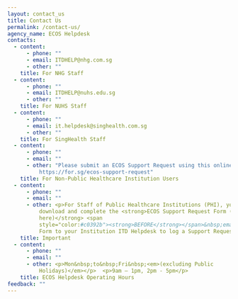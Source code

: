 ```yaml
---
layout: contact_us
title: Contact Us
permalink: /contact-us/
agency_name: ECOS Helpdesk
contacts:
  - content:
      - phone: ""
      - email: ITDHELP@nhg.com.sg
      - other: ""
    title: For NHG Staff
  - content:
      - phone: ""
      - email: ITDHELP@nuhs.edu.sg
      - other: ""
    title: For NUHS Staff
  - content:
      - phone: ""
      - email: it.helpdesk@singhealth.com.sg
      - other: ""
    title: For SingHealth Staff
  - content:
      - phone: ""
      - email: ""
      - other: "Please submit an ECOS Support Request using this online form here:
          https://for.sg/ecos-support-request"
    title: For Non-Public Healthcare Institution Users
  - content:
      - phone: ""
      - email: ""
      - other: <p>For Staff of Public Healthcare Institutions (PHI), you must first
          download and complete the <strong>ECOS Support Request Form (click
          here)</strong> <span
          style="color:#c0392b"><strong>BEFORE</strong></span>&nbsp;emailing the
          Form to your Institution ITD Helpdesk to log a Support Request.</p>
    title: Important
  - content:
      - phone: ""
      - email: ""
      - other: <p>Mon&nbsp;to&nbsp;Fri&nbsp;<em>(excluding Public
          Holidays)</em></p>  <p>9am – 1pm, 2pm - 5pm</p>
    title: ECOS Helpdesk Operating Hours
feedback: ""
---
```

